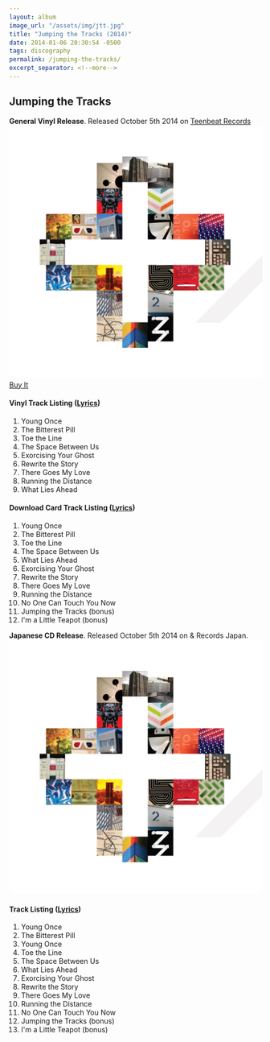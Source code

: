 ```yaml
---
layout: album
image_url: "/assets/img/jtt.jpg"
title: "Jumping the Tracks (2014)"
date: 2014-01-06 20:30:54 -0500
tags: discography
permalink: /jumping-the-tracks/
excerpt_separator: <!--more-->
---
```


<!--more-->

## Jumping the Tracks

<div id="release-info">
    <b>General Vinyl Release</b>. Released October 5th 2014 on <a href="https://teenbeat.net">Teenbeat Records</a>
</div>

<div id="container">
    <div id="release-container">
        <div id="artwork">
            <a href="/assets/img/jtt.jpg" alt="Full res version"><img src="/assets/img/jtt.jpg"/></a>
            <div id="buy-album-btn">
                <div class="button-sm">
                    <a href="/store/#jumping-the-tracks-vinyl">Buy It</a>
                </div>
            </div>
        </div>
        <div id="tracklist">
            <h4>Vinyl Track Listing (<a href="/lyrics/#jumping-the-tracks-album">Lyrics</a>)</h4>
            <ol>
                <li>Young Once</li>
                <li>The Bitterest Pill</li>
                <li>Toe the Line</li>
                <li>The Space Between Us</li>
                <li>Exorcising Your Ghost</li>
                <li>Rewrite the Story</li>
                <li>There Goes My Love</li>
                <li>Running the Distance</li>
                <li>What Lies Ahead</li>
            </ol>
        </div>
        <div id="tracklist">
            <h4>Download Card Track Listing (<a href="/lyrics/#jumping-the-tracks-album">Lyrics</a>)</h4>
            <ol>
                <li>Young Once</li>
                <li>The Bitterest Pill</li>
                <li>Toe the Line</li>
                <li>The Space Between Us</li>
                <li>What Lies Ahead</li>
                <li>Exorcising Your Ghost</li>
                <li>Rewrite the Story</li>
                <li>There Goes My Love</li>
                <li>Running the Distance</li>
                <li>No One Can Touch You Now</li>
                <li>Jumping the Tracks (bonus)</li>
                <li>I'm a Little Teapot (bonus)</li>
            </ol>
        </div>
    </div>
</div>

<div id="release-info">
    <b>Japanese CD Release</b>. Released October 5th 2014 on & Records Japan.</a>
</div>

<div id="container">
    <div id="release-container">
        <div id="artwork">
            <a href="/assets/img/jtt.jpg" alt="Full res version"><img src="/assets/img/jtt.jpg"/></a>
        </div>
        <div id="tracklist">
            <h4>Track Listing (<a href="/lyrics/#jumping-the-tracks-album">Lyrics</a>)</h4>
            <ol>
                <li>Young Once</li>
                <li>The Bitterest Pill</li>
                <li>Young Once</li>
                <li>Toe the Line</li>
                <li>The Space Between Us</li>
                <li>What Lies Ahead</li>
                <li>Exorcising Your Ghost</li>
                <li>Rewrite the Story</li>
                <li>There Goes My Love</li>
                <li>Running the Distance</li>
                <li>No One Can Touch You Now</li>
                <li>Jumping the Tracks (bonus)</li>
                <li>I'm a Little Teapot (bonus)</li>
            </ol>
        </div>
    </div>
</div>
